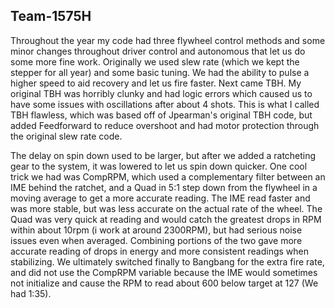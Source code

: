 ## Team-1575H

Throughout the year my code had three flywheel control methods and some minor changes throughout driver control and autonomous that let us do some more fine work.
Originally we used slew rate (which we kept the stepper for all year) and some basic tuning. We had the ability to pulse a higher speed to aid recovery and let us fire faster.
Next came TBH. My original TBH was horribly clunky and had logic errors which caused us to have some issues with oscillations after about 4 shots. This is what I called TBH flawless, which was based off of Jpearman's original TBH code, but added Feedforward to reduce overshoot and had motor protection through the original slew rate code.

The delay on spin down used to be larger, but after we added a ratcheting gear to the system, it was lowered to let us spin down quicker.
One cool trick we had was CompRPM, which used a complementary filter between an IME behind the ratchet, and a Quad in 5:1 step down from the flywheel in a moving average to get a more accurate reading. The IME read faster and was more stable, but was less accurate on the actual rate of the wheel. The Quad was very quick at reading and would catch the greatest drops in RPM within about 10rpm (i work at around 2300RPM), but had serious noise issues even when averaged. Combining portions of the two gave more accurate reading of drops in energy and more consistent readings when stabilizing. We ultimately switched finally to Bangbang for the extra fire rate, and did not use the CompRPM variable because the IME would sometimes not initialize and cause the RPM to read about 600 below target at 127 (We had 1:35).
